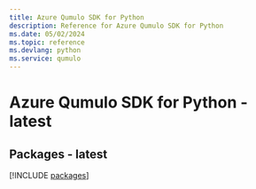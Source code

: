 ```yaml
---
title: Azure Qumulo SDK for Python
description: Reference for Azure Qumulo SDK for Python
ms.date: 05/02/2024
ms.topic: reference
ms.devlang: python
ms.service: qumulo
---
```

# Azure Qumulo SDK for Python - latest
## Packages - latest
[!INCLUDE [packages](qumulo-index.md)]